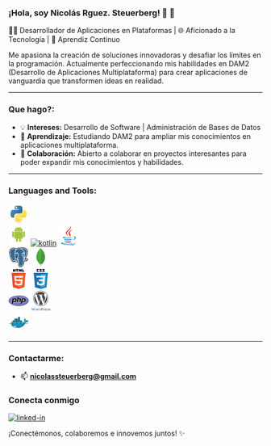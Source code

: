 ### ¡Hola, soy Nicolás Rguez. Steuerberg! 👋 👋

👨‍💻 Desarrollador de Aplicaciones en Plataformas | 🌐 Aficionado a la Tecnología | 🚀 Aprendiz Continuo

Me apasiona la creación de soluciones innovadoras y desafiar los límites en la programación. Actualmente perfeccionando mis habilidades en DAM2 (Desarrollo de Aplicaciones Multiplataforma) para crear aplicaciones de vanguardia que transformen ideas en realidad.

---

### Que hago?:

- 💡 **Intereses:** Desarrollo de Software | Administración de Bases de Datos
- 🌱 **Aprendizaje:** Estudiando DAM2 para ampliar mis conocimientos en aplicaciones multiplataforma.
- 🤝 **Colaboración:** Abierto a colaborar en proyectos interesantes para poder expandir mis conocimientos y habilidades.
---

### Languages and Tools:
<p align="left">
<a href="https://www.python.org" target="_blank" rel="noreferrer"> <img src="https://raw.githubusercontent.com/devicons/devicon/master/icons/python/python-original.svg" alt="python" width="40" height="40"/> </a> 
<br>
<a href="https://developer.android.com" target="_blank" rel="noreferrer"> <img src="https://raw.githubusercontent.com/devicons/devicon/master/icons/android/android-original-wordmark.svg" alt="android" width="40" height="40"/></a>
<a href="https://kotlinlang.org" target="_blank" rel="noreferrer"> <img src="https://www.vectorlogo.zone/logos/kotlinlang/kotlinlang-icon.svg" alt="kotlin" width="40" height="40"/></a>
<a href="https://www.java.com" target="_blank" rel="noreferrer"> <img src="https://raw.githubusercontent.com/devicons/devicon/master/icons/java/java-original.svg" alt="java" width="40" height="40"/></a>
<br>
<a href = "https://www.postgresql.org/" target="_blank" rel="noreferrer"> <img src="https://github.com/devicons/devicon/blob/master/icons/postgresql/postgresql-original.svg" alt="postgreSQL" width="40" height="40"/></a>
<a href ="https://www.mongodb.com/es" target="_blank" rel="noreferrer"> <img src="https://github.com/devicons/devicon/blob/master/icons/mongodb/mongodb-original.svg" alt="postgreSQL" width="40" height="40"/></a>
<br>
<a href="https://www.w3.org/html/" target="_blank" rel="noreferrer"> <img src="https://raw.githubusercontent.com/devicons/devicon/master/icons/html5/html5-original-wordmark.svg" alt="html5" width="40" height="40"/></a>
</a> <a href="https://www.w3schools.com/css/" target="_blank" rel="noreferrer"> <img src="https://raw.githubusercontent.com/devicons/devicon/master/icons/css3/css3-original-wordmark.svg" alt="css3" width="40" height="40"/></a>
<br>
<a href="https://www.php.net/docs.php" target="_blank" rel="noreferrer"> <img src="https://github.com/devicons/devicon/blob/master/icons/php/php-original.svg" alt="php" width="40" height="40"/></a>
<a href="https://wordpress.com/" target="_blank" rel="noreferrer"> <img src="https://github.com/devicons/devicon/blob/master/icons/wordpress/wordpress-original.svg" alt="wordpress" width="40" height="40"/> </a>
<br>
<a href="https://www.docker.com/" target="_blank" rel="noreferrer"> <img src="https://github.com/devicons/devicon/blob/master/icons/docker/docker-original.svg" alt="docker" width="40" height="40"/></a>

---

### Contactarme:
- 📫 **nicolassteuerberg@gmail.com**

### Conecta conmigo

<!--
<a href="https://instagram.com/nicolas.rodriguez.3" > <img src="https://github.com/rahuldkjain/github-profile-readme-generator/blob/master/src/images/icons/Social/instagram.svg" alt="instagram" height="30" width="40"/></a>
-->

<a href ="https://www.linkedin.com/in/nicol%C3%A1s-rodr%C3%ADguez-steuerberg/"> <img src="https://github.com/rahuldkjain/github-profile-readme-generator/blob/master/src/images/icons/Social/linked-in-alt.svg" alt="linked-in" height="30" width="40"/></a>
</p>


¡Conectémonos, colaboremos e innovemos juntos! ✨
<!--
**NicolasRodriguezSteuerberg/NicolasRodriguezSteuerberg** is a ✨ _special_ ✨ repository because its `README.md` (this file) appears on your GitHub profile.

Here are some ideas to get you started:

- 🔭 I’m currently working on ...
- 🌱 I’m currently learning ...
- 👯 I’m looking to collaborate on ...
- 🤔 I’m looking for help with ...
- 💬 Ask me about ...
- 📫 How to reach me: ...
- 😄 Pronouns: ...
- ⚡ Fun fact: ...
-->
